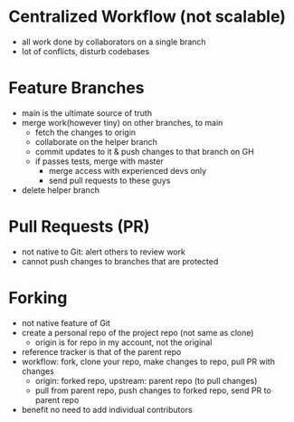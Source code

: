 # Centralized Workflow (not scalable)
- all work done by collaborators on a single branch
- lot of conflicts, disturb codebases  

# Feature Branches
- main is the ultimate source of truth
- merge work(however tiny) on other branches, to main
    - fetch the changes to origin
    - collaborate on the helper branch
    - commit updates to it & push changes to that branch on GH
    - if passes tests, merge with master
        - merge access with experienced devs only
        - send pull requests to these guys
- delete helper branch

# Pull Requests (PR)
- not native to Git: alert others to review work
- cannot push changes to branches that are protected

# Forking
- not native feature of Git 
- create a personal repo of the project repo (not same as clone)
    - origin is for repo in my account, not the original 
- reference tracker is that of the parent repo
- workflow: fork, clone your repo, make changes to repo, pull PR with changes  
    - origin: forked repo, upstream: parent repo (to pull changes)
    - pull from parent repo, push changes to forked repo, send PR to parent repo
- benefit no need to add individual contributors